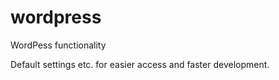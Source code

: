 # wordpress
WordPess functionality

Default settings etc. for easier access and faster development.
